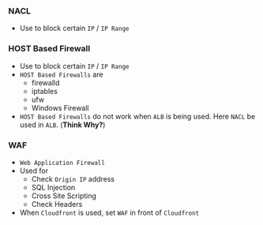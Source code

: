 ### NACL

- Use to block certain `IP` / `IP Range`

### HOST Based Firewall

- Use to block certain `IP` / `IP Range`
- `HOST Based Firewalls` are
  - firewalld
  - iptables
  - ufw
  - Windows Firewall
- `HOST Based Firewalls` do not work when `ALB` is being used. Here `NACL` be used in `ALB`. (**Think Why?**)

### WAF

- `Web Application Firewall`
- Used for
  - Check `Origin IP` address
  - SQL Injection
  - Cross Site Scripting
  - Check Headers
- When `Cloudfront` is used, set `WAF` in front of `Cloudfront`

